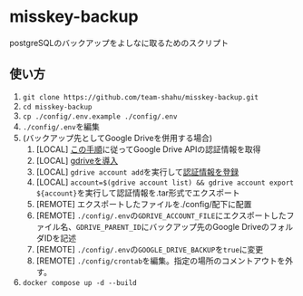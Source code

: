 # misskey-backup
postgreSQLのバックアップをよしなに取るためのスクリプト  
  
## 使い方
1. `git clone https://github.com/team-shahu/misskey-backup.git`
2. `cd misskey-backup`
3. `cp ./config/.env.example ./config/.env`
4. `./config/.env`を編集
5. (バックアップ先としてGoogle Driveを併用する場合)
    1. [LOCAL] [この手順](https://github.com/glotlabs/gdrive/blob/main/docs/create_google_api_credentials.md)に従ってGoogle Drive APIの認証情報を取得
    2. [LOCAL] [gdriveを導入](https://github.com/glotlabs/gdrive/blob/main/docs/create_google_api_credentials.md)
    3. [LOCAL] `gdrive account add`を実行して[認証情報を登録](https://github.com/glotlabs/gdrive/blob/main/docs/create_google_api_credentials.md)
    4. [LOCAL] `account=$(gdrive account list) && gdrive account export ${account}`を実行して認証情報を.tar形式でエクスポート
    5. [REMOTE] エクスポートしたファイルを./config/配下に配置
    6. [REMOTE] `./config/.env`の`GDRIVE_ACCOUNT_FILE`にエクスポートしたファイル名、`GDRIVE_PARENT_ID`にバックアップ先のGoogle DriveのフォルダIDを記述
    7. [REMOTE] `./config/.env`の`GOOGLE_DRIVE_BACKUP`を`true`に変更
    8. [REMOTE] `./config/crontab`を編集。指定の場所のコメントアウトを外す。
6. `docker compose up -d --build`